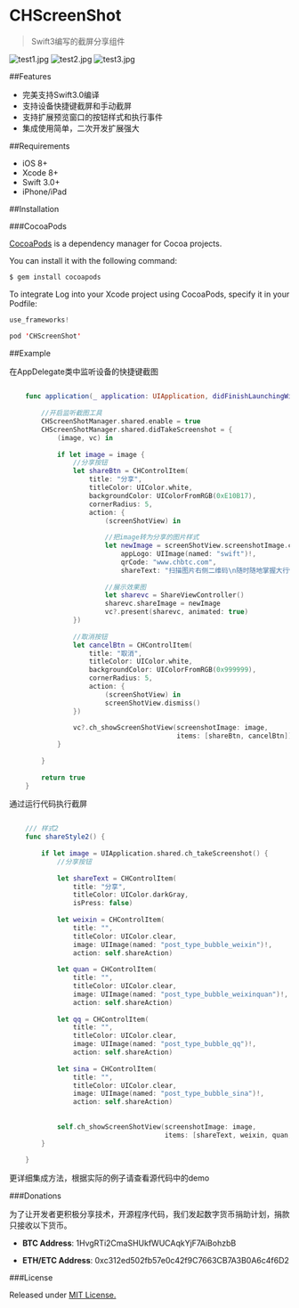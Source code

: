 # CHScreenShot

>Swift3编写的截屏分享组件

![test1.jpg](https://github.com/zhiquan911/CHScreenShot/blob/master/test1.jpg)
![test2.jpg](https://github.com/zhiquan911/CHScreenShot/blob/master/test2.jpg)
![test3.jpg](https://github.com/zhiquan911/CHScreenShot/blob/master/test3.jpg)

##Features

- 完美支持Swift3.0编译
- 支持设备快捷键截屏和手动截屏
- 支持扩展预览窗口的按钮样式和执行事件
- 集成使用简单，二次开发扩展强大


##Requirements

- iOS 8+
- Xcode 8+
- Swift 3.0+
- iPhone/iPad

##Installation

###CocoaPods

[CocoaPods](http://cocoapods.org/) is a dependency manager for Cocoa projects.

You can install it with the following command:

```java
$ gem install cocoapods
```

To integrate Log into your Xcode project using CocoaPods, specify it in your Podfile:

```java
use_frameworks!

pod 'CHScreenShot'
```

##Example

在AppDelegate类中监听设备的快捷键截图

```swift
    
    func application(_ application: UIApplication, didFinishLaunchingWithOptions launchOptions: [UIApplicationLaunchOptionsKey: Any]?) -> Bool {
        
        //开启监听截图工具
        CHScreenShotManager.shared.enable = true
        CHScreenShotManager.shared.didTakeScreenshot = {
            (image, vc) in
            
            if let image = image {
                //分享按钮
                let shareBtn = CHControlItem(
                    title: "分享",
                    titleColor: UIColor.white,
                    backgroundColor: UIColorFromRGB(0xE10B17),
                    cornerRadius: 5,
                    action: {
                        (screenShotView) in
                        
                        //把image转为分享的图片样式
                        let newImage = screenShotView.screenshotImage.ch_addShareInfo(
                            appLogo: UIImage(named: "swift")!,
                            qrCode: "www.chbtc.com",
                            shareText: "扫描图片右侧二维码\n随时随地掌握大行情")
                        
                        //展示效果图
                        let sharevc = ShareViewController()
                        sharevc.shareImage = newImage
                        vc?.present(sharevc, animated: true)
                })
                
                //取消按钮
                let cancelBtn = CHControlItem(
                    title: "取消",
                    titleColor: UIColor.white,
                    backgroundColor: UIColorFromRGB(0x999999),
                    cornerRadius: 5,
                    action: {
                        (screenShotView) in
                        screenShotView.dismiss()
                })
                
                vc?.ch_showScreenShotView(screenshotImage: image,
                                          items: [shareBtn, cancelBtn])
            }
            
        }
        
        return true
    }

```

通过运行代码执行截屏

```swift

    /// 样式2
    func shareStyle2() {
        
        if let image = UIApplication.shared.ch_takeScreenshot() {
            //分享按钮
            
            let shareText = CHControlItem(
                title: "分享",
                titleColor: UIColor.darkGray,
                isPress: false)
            
            let weixin = CHControlItem(
                title: "",
                titleColor: UIColor.clear,
                image: UIImage(named: "post_type_bubble_weixin")!,
                action: self.shareAction)
            
            let quan = CHControlItem(
                title: "",
                titleColor: UIColor.clear,
                image: UIImage(named: "post_type_bubble_weixinquan")!,
                action: self.shareAction)
            
            let qq = CHControlItem(
                title: "",
                titleColor: UIColor.clear,
                image: UIImage(named: "post_type_bubble_qq")!,
                action: self.shareAction)
            
            let sina = CHControlItem(
                title: "",
                titleColor: UIColor.clear,
                image: UIImage(named: "post_type_bubble_sina")!,
                action: self.shareAction)
            
            
            self.ch_showScreenShotView(screenshotImage: image,
                                       items: [shareText, weixin, quan, qq, sina])
        }
        
    }
```

更详细集成方法，根据实际的例子请查看源代码中的demo

###Donations

为了让开发者更积极分享技术，开源程序代码，我们发起数字货币捐助计划，捐款只接收以下货币。

- **BTC Address**:  1HvgRTi2CmaSHUkfWUCAqkYjF7AiBohzbB

- **ETH/ETC Address**:  0xc312ed502fb57e0c42f9C7663CB7A3B0A6c4f6D2


###License

Released under [MIT License.](https://github.com/zhiquan911/CHScreenShot/blob/master/LICENSE) 
